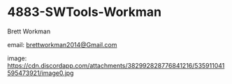 # 4883-SWTools-Workman

Brett Workman

email: brettworkman2014@Gmail.com

image: https://cdn.discordapp.com/attachments/382992828776841216/535911041595473921/image0.jpg
